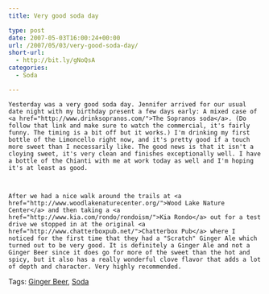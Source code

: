 ```yaml
---
title: Very good soda day

type: post
date: 2007-05-03T16:00:24+00:00
url: /2007/05/03/very-good-soda-day/
short-url:
  - http://bit.ly/gNoQsA
categories:
  - Soda

---
```

<div class='microid-mailto+http:sha1:40e0ef79ad4e2b7b2f70cbd029174bb3209f9bfc'>
  
    Yesterday was a very good soda day. Jennifer arrived for our usual date night with my birthday present a few days early: A mixed case of <a href="http://www.drinksopranos.com/">The Sopranos soda</a>. (Do follow that link and make sure to watch the commercial, it's fairly funny. The timing is a bit off but it works.) I'm drinking my first bottle of the Limoncello right now, and it's pretty good if a touch more sweet than I necessarily like. The good news is that it isn't a cloying sweet, it's very clean and finishes exceptionally well. I have a bottle of the Chianti with me at work today as well and I'm hoping it's at least as good.
  
  
  
    After we had a nice walk around the trails at <a href="http://www.woodlakenaturecenter.org/">Wood Lake Nature Center</a> and then taking a <a href="http://www.kia.com/rondo/rondoism/">Kia Rondo</a> out for a test drive we stopped in at the original <a href="http://www.chatterboxpub.net/">Chatterbox Pub</a> where I noticed for the first time that they had a "Scratch" Ginger Ale which turned out to be very good. It is definitely a Ginger Ale and not a Ginger Beer since it does go for more of the sweet than the hot and spicy, but it also has a really wonderful clove flavor that adds a lot of depth and character. Very highly recommended.
  
</div>

<div class="st-post-tags">
  Tags: <a href="http://www.cavort.org/tag/ginger-beer/" title="Ginger Beer" rel="tag">Ginger Beer</a>, <a href="http://www.cavort.org/tag/soda/" title="Soda" rel="tag">Soda</a><br />
</div>